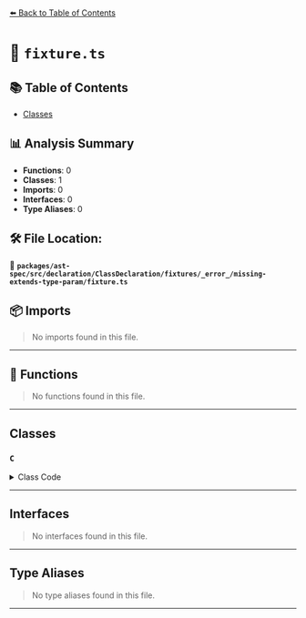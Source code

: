 [⬅️ Back to Table of Contents](../../../../../../../../index.md)

# 📄 `fixture.ts`

## 📚 Table of Contents

- [Classes](#classes)

## 📊 Analysis Summary

- **Functions**: 0
- **Classes**: 1
- **Imports**: 0
- **Interfaces**: 0
- **Type Aliases**: 0

## 🛠️ File Location:
📂 **`packages/ast-spec/src/declaration/ClassDeclaration/fixtures/_error_/missing-extends-type-param/fixture.ts`**

## 📦 Imports

> No imports found in this file.


---

## 🔧 Functions

> No functions found in this file.


---

## Classes

### `C`

<details><summary>Class Code</summary>

```ts
class C extends D<> {}
```
</details>


---

## Interfaces

> No interfaces found in this file.


---

## Type Aliases

> No type aliases found in this file.


---